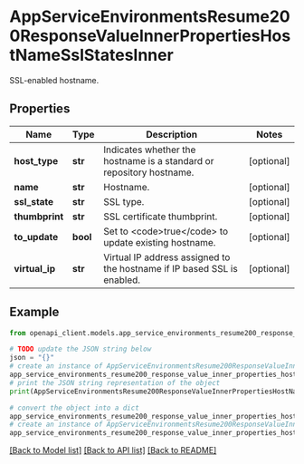 # AppServiceEnvironmentsResume200ResponseValueInnerPropertiesHostNameSslStatesInner

SSL-enabled hostname.

## Properties

Name | Type | Description | Notes
------------ | ------------- | ------------- | -------------
**host_type** | **str** | Indicates whether the hostname is a standard or repository hostname. | [optional] 
**name** | **str** | Hostname. | [optional] 
**ssl_state** | **str** | SSL type. | [optional] 
**thumbprint** | **str** | SSL certificate thumbprint. | [optional] 
**to_update** | **bool** | Set to &lt;code&gt;true&lt;/code&gt; to update existing hostname. | [optional] 
**virtual_ip** | **str** | Virtual IP address assigned to the hostname if IP based SSL is enabled. | [optional] 

## Example

```python
from openapi_client.models.app_service_environments_resume200_response_value_inner_properties_host_name_ssl_states_inner import AppServiceEnvironmentsResume200ResponseValueInnerPropertiesHostNameSslStatesInner

# TODO update the JSON string below
json = "{}"
# create an instance of AppServiceEnvironmentsResume200ResponseValueInnerPropertiesHostNameSslStatesInner from a JSON string
app_service_environments_resume200_response_value_inner_properties_host_name_ssl_states_inner_instance = AppServiceEnvironmentsResume200ResponseValueInnerPropertiesHostNameSslStatesInner.from_json(json)
# print the JSON string representation of the object
print(AppServiceEnvironmentsResume200ResponseValueInnerPropertiesHostNameSslStatesInner.to_json())

# convert the object into a dict
app_service_environments_resume200_response_value_inner_properties_host_name_ssl_states_inner_dict = app_service_environments_resume200_response_value_inner_properties_host_name_ssl_states_inner_instance.to_dict()
# create an instance of AppServiceEnvironmentsResume200ResponseValueInnerPropertiesHostNameSslStatesInner from a dict
app_service_environments_resume200_response_value_inner_properties_host_name_ssl_states_inner_from_dict = AppServiceEnvironmentsResume200ResponseValueInnerPropertiesHostNameSslStatesInner.from_dict(app_service_environments_resume200_response_value_inner_properties_host_name_ssl_states_inner_dict)
```
[[Back to Model list]](../README.md#documentation-for-models) [[Back to API list]](../README.md#documentation-for-api-endpoints) [[Back to README]](../README.md)


